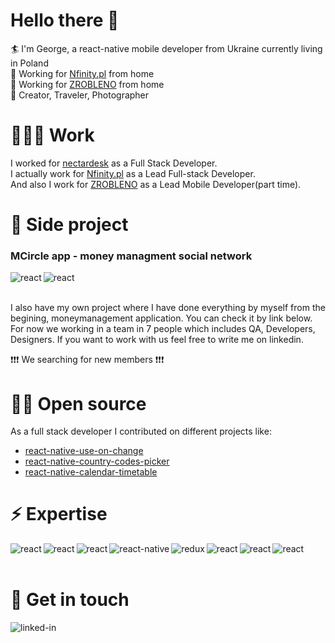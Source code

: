 # Hello there 👋

 🏄 I'm George, a react-native mobile developer from Ukraine currently living in Poland<br />
 🏡 Working for [Nfinity.pl](https://nfinity.pl/) from home<br />
 🏡 Working for [ZROBLENO](https://zrobleno.com.ua/) from home<br />
 🏉 Creator, Traveler, Photographer

# 👨🏼‍💻 Work

I worked for [nectardesk](https://www.nectardesk.com/) as a Full Stack Developer.<br />
I actually work for [Nfinity.pl](https://luko.eu/) as a Lead Full-stack Developer.<br/>
And also I work for [ZROBLENO](https://luko.eu/) as a Lead Mobile Developer(part time).<br/>

# 🎸 Side project

### MCircle app - money managment social network
[<img align="left" alt="react" src="https://img.shields.io/badge/App_Store-0D96F6?style=for-the-badge&logo=app-store&logoColor=white" />](https://apps.apple.com/pl/app/money-cirlce/id1628319585)
<img align="left" alt="react" src="https://img.shields.io/badge/Google_Play-414141?style=for-the-badge&logo=google-play&logoColor=white" />

<br />
<br />


I also have my own project where I have done everything by myself from the begining, moneymanagement application. You can check it by link below. 
For now we working in a team in 7 people which includes QA, Developers, Designers. If you want to work with us feel free to write me on linkedin. 


:exclamation::exclamation::exclamation: We searching for new members :exclamation::exclamation::exclamation:



# 🙌🏼 Open source

As a full stack developer I contributed on different projects like:
- [react-native-use-on-change](https://github.com/GeorgeHop/react-native-use-on-change)
- [react-native-country-codes-picker](https://github.com/GeorgeHop/react-native-country-codes-picker)
- [react-native-calendar-timetable](https://github.com/GeorgeHop/react-native-calendar-timetable)


# ⚡️ Expertise

<img align="left" alt="react" src="https://img.shields.io/badge/JavaScript-F7DF1E?style=for-the-badge&logo=javascript&logoColor=black" />
<img align="left" alt="react" src="https://img.shields.io/badge/TypeScript-007ACC?style=for-the-badge&logo=typescript&logoColor=white" />
<img align="left" alt="react" src="https://img.shields.io/badge/react%20-%2320232a.svg?&style=for-the-badge&logo=react&logoColor=%2361DAFB" />
<img align="left" alt="react-native" src="https://img.shields.io/badge/react%20native%20-%2320232a.svg?&style=for-the-badge&logo=react&logoColor=%2361DAFB" />
<img align="left" alt="redux" src="https://img.shields.io/badge/redux%20-764ABC.svg?&style=for-the-badge&logo=redux&logoColor=white" />
<img align="left" alt="react" src="https://img.shields.io/badge/PHP-777BB4?style=for-the-badge&logo=php&logoColor=white" />
<img align="left" alt="react" src="https://img.shields.io/badge/Flutter-02569B?style=for-the-badge&logo=flutter&logoColor=white" />
<img align="left" alt="react" src="https://img.shields.io/badge/Dart-0175C2?style=for-the-badge&logo=dart&logoColor=white" />

<br />
<br />

# 💬 Get in touch

[<img align="left" alt="linked-in" src="https://img.shields.io/badge/linkedin-%230077B5.svg?&style=for-the-badge&logo=linkedin&logoColor=white" />](https://www.linkedin.com/in/yurii-mutovkin-3ba057195/)
